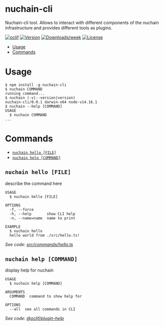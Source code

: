 nuchain-cli
==============

Nuchain-cli tool. Allows to interact with different components of the nuchain infrastructure and provides different tools as plugins.

[![oclif](https://img.shields.io/badge/cli-oclif-brightgreen.svg)](https://oclif.io)
[![Version](https://img.shields.io/npm/v/nuchain-cli.svg)](https://npmjs.org/package/nuchain-cli)
[![Downloads/week](https://img.shields.io/npm/dw/nuchain-cli.svg)](https://npmjs.org/package/nuchain-cli)
[![License](https://img.shields.io/npm/l/nuchain-cli.svg)](https://github.com/nuchain/nuchain-cli/blob/master/package.json)

<!-- toc -->
* [Usage](#usage)
* [Commands](#commands)
<!-- tocstop -->
# Usage
<!-- usage -->
```sh-session
$ npm install -g nuchain-cli
$ nuchain COMMAND
running command...
$ nuchain (-v|--version|version)
nuchain-cli/0.0.1 darwin-x64 node-v14.16.1
$ nuchain --help [COMMAND]
USAGE
  $ nuchain COMMAND
...
```
<!-- usagestop -->
# Commands
<!-- commands -->
* [`nuchain hello [FILE]`](#nuchain-hello-file)
* [`nuchain help [COMMAND]`](#nuchain-help-command)

## `nuchain hello [FILE]`

describe the command here

```
USAGE
  $ nuchain hello [FILE]

OPTIONS
  -f, --force
  -h, --help       show CLI help
  -n, --name=name  name to print

EXAMPLE
  $ nuchain hello
  hello world from ./src/hello.ts!
```

_See code: [src/commands/hello.ts](https://github.com/nuchain/nuchain-cli/blob/v0.0.1/src/commands/hello.ts)_

## `nuchain help [COMMAND]`

display help for nuchain

```
USAGE
  $ nuchain help [COMMAND]

ARGUMENTS
  COMMAND  command to show help for

OPTIONS
  --all  see all commands in CLI
```

_See code: [@oclif/plugin-help](https://github.com/oclif/plugin-help/blob/v3.2.3/src/commands/help.ts)_
<!-- commandsstop -->
